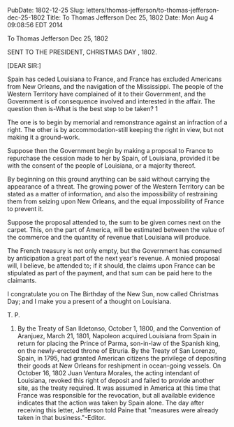 PubDate: 1802-12-25
Slug: letters/thomas-jefferson/to-thomas-jefferson-dec-25-1802
Title: To Thomas Jefferson Dec 25, 1802
Date: Mon Aug  4 09:08:56 EDT 2014

   To Thomas Jefferson Dec 25, 1802

   SENT TO THE PRESIDENT, CHRISTMAS DAY , 1802.

   [DEAR SIR:]

   Spain has ceded Louisiana to France, and France has excluded Americans
   from New Orleans, and the navigation of the Mississippi. The people of the
   Western Territory have complained of it to their Government, and the
   Government is of consequence involved and interested in the affair. The
   question then is-What is the best step to be taken? 1

   The one is to begin by memorial and remonstrance against an infraction of
   a right. The other is by accommodation-still keeping the right in view,
   but not making it a ground-work.

   Suppose then the Government begin by making a proposal to France to
   repurchase the cession made to her by Spain, of Louisiana, provided it be
   with the consent of the people of Louisiana, or a majority thereof.

   By beginning on this ground anything can be said without carrying the
   appearance of a threat. The growing power of the Western Territory can be
   stated as a matter of information, and also the impossibility of
   restraining them from seizing upon New Orleans, and the equal
   impossibility of France to prevent it.

   Suppose the proposal attended to, the sum to be given comes next on the
   carpet. This, on the part of America, will be estimated between the value
   of the commerce and the quantity of revenue that Louisiana will produce.

   The French treasury is not only empty, but the Government has consumed by
   anticipation a great part of the next year's revenue. A monied proposal
   will, I believe, be attended to; if it should, the claims upon France can
   be stipulated as part of the payment, and that sum can be paid here to the
   claimants.

   I congratulate you on The Birthday of the New Sun, now called Christmas
   Day; and I make you a present of a thought on Louisiana.

   T. P.

   1. By the Treaty of San Ildetonso, October 1, 1800, and the Convention of
   Aranjuez, March 21, 1801, Napoleon acquired Louisiana from Spain in return
   for placing the Prince of Parma, son-in-law of the Spanish king, on the
   newly-erected throne of Etruria. By the Treaty of San Lorenzo, Spain, in
   1795, had granted American citizens the privilege of depositing their
   goods at New Orleans for reshipment in ocean-going vessels. On October 16,
   1802 Juan Ventura Morales, the acting intendant of Louisiana, revoked this
   right of deposit and failed to provide another site, as the treaty
   required. It was assumed in America at this time that France was
   responsible for the revocation, but all available evidence indicates that
   the action was taken by Spain alone. The day after receiving this letter,
   Jefferson told Paine that "measures were already taken in that
   business."-Editor.

    
